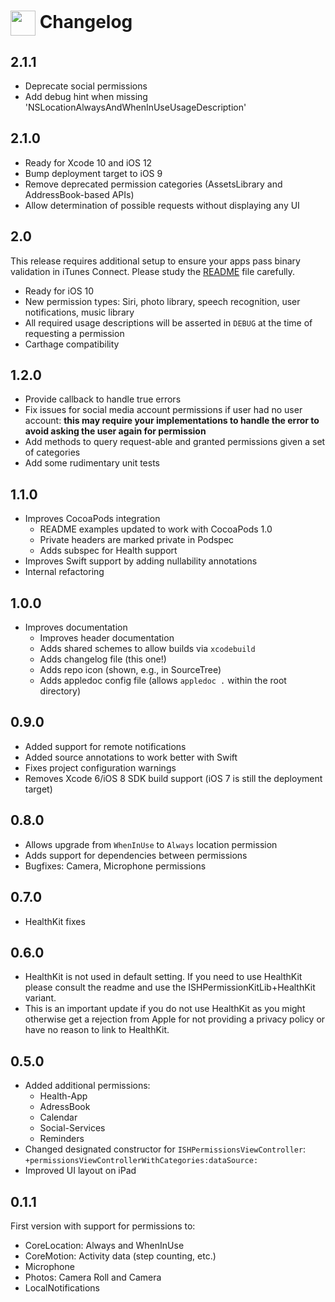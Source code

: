 # <img src="icon.png" align="center" width="40" height="40"> Changelog

## 2.1.1

* Deprecate social permissions
* Add debug hint when missing 'NSLocationAlwaysAndWhenInUseUsageDescription'

## 2.1.0

* Ready for Xcode 10 and iOS 12
* Bump deployment target to iOS 9
* Remove deprecated permission categories (AssetsLibrary and AddressBook-based APIs)
* Allow determination of possible requests without displaying any UI

## 2.0

This release requires additional setup to ensure your apps pass binary validation in iTunes Connect. Please study the [README](/README.md) file carefully.

* Ready for iOS 10
* New permission types: Siri, photo library, speech recognition,
  user notifications, music library
* All required usage descriptions will be asserted in `DEBUG` at the time of requesting a permission
* Carthage compatibility

## 1.2.0

* Provide callback to handle true errors
* Fix issues for social media account permissions if user had no user account:
  **this may require your implementations to handle the error to avoid asking the user
  again for permission**
* Add methods to query request-able and granted permissions given a set of categories
* Add some rudimentary unit tests

## 1.1.0

* Improves CocoaPods integration
  * README examples updated to work with CocoaPods 1.0
  * Private headers are marked private in Podspec
  * Adds subspec for Health support
* Improves Swift support by adding nullability annotations
* Internal refactoring

## 1.0.0

* Improves documentation
  * Improves header documentation
  * Adds shared schemes to allow builds via `xcodebuild`
  * Adds changelog file (this one!)
  * Adds repo icon (shown, e.g., in SourceTree)
  * Adds appledoc config file (allows `appledoc .` within the root directory)

## 0.9.0

* Added support for remote notifications
* Added source annotations to work better with Swift
* Fixes project configuration warnings
* Removes Xcode 6/iOS 8 SDK build support (iOS 7 is still the deployment target)

## 0.8.0

* Allows upgrade from `WhenInUse` to `Always` location permission
* Adds support for dependencies between permissions
* Bugfixes: Camera, Microphone permissions

## 0.7.0

* HealthKit fixes

## 0.6.0

* HealthKit is not used in default setting. If you need to use HealthKit please consult the readme and use the ISHPermissionKitLib+HealthKit variant.
* This is an important update if you do not use HealthKit as you might otherwise get a rejection from Apple for not providing a privacy policy or have no reason to link to HealthKit.

## 0.5.0

* Added additional permissions:
  * Health-App
  * AdressBook
  * Calendar
  * Social-Services
  * Reminders
* Changed designated constructor for `ISHPermissionsViewController`: `+permissionsViewControllerWithCategories:dataSource:`
* Improved UI layout on iPad

## 0.1.1

First version with support for permissions to:

* CoreLocation: Always and WhenInUse
* CoreMotion: Activity data (step counting, etc.)
* Microphone
* Photos: Camera Roll and Camera
* LocalNotifications
